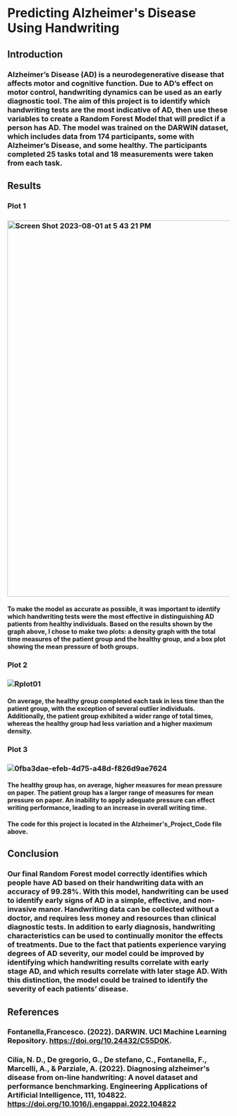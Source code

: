 # Predicting Alzheimer's Disease Using Handwriting
## Introduction
### Alzheimer’s Disease (AD) is a neurodegenerative disease that affects motor and cognitive function. Due to AD’s effect on motor control, handwriting dynamics can be used as an early diagnostic tool. The aim of this project is to identify which handwriting tests are the most indicative of AD, then use these variables to create a Random Forest Model that will predict if a person has AD. The model was trained on the DARWIN dataset, which includes data from 174 participants, some with Alzheimer’s Disease, and some healthy. The participants completed 25 tasks total and 18 measurements were taken from each task. 

## Results 

### Plot 1 
### <img width="850" alt="Screen Shot 2023-08-01 at 5 43 21 PM" src="https://github.com/sophiejl12/Predicting-AD-Using-Handwriting-/assets/137425759/0bbc454e-ab09-44bb-b9f6-e30b35303afe">

#### To make the model as accurate as possible, it was important to identify which handwriting tests were the most effective in distinguishing AD patients from healthy individuals. Based on the results shown by the graph above, I chose to make two plots: a density graph with the total time measures of the patient group and the healthy group, and a box plot showing the mean pressure of both groups. 

### Plot 2
### ![Rplot01](https://github.com/sophiejl12/Predicting-AD-Using-Handwriting-/assets/137425759/0fedd36e-1ab6-43fa-8581-069c50d38efa)
#### On average, the healthy group completed each task in less time than the patient group, with the exception of several outlier individuals. Additionally, the patient group exhibited a wider range of total times, whereas the healthy group had less variation and a higher maximum density. 

### Plot 3
### ![0fba3dae-efeb-4d75-a48d-f826d9ae7624](https://github.com/sophiejl12/Predicting-AD-Using-Handwriting-/assets/137425759/4b880be7-1bd4-4953-91da-df08b4a54aed)
#### The healthy group has, on average, higher measures for mean pressure on paper. The patient group has a larger range of measures for mean pressure on paper. An inability to apply adequate pressure can effect writing performance, leading to an increase in overall writing time.


#### The code for this project is located in the Alzheimer's_Project_Code file above.

## Conclusion
### Our final Random Forest model correctly identifies which people have AD based on their handwriting data with an accuracy of 99.28%. With this model, handwriting can be used to identify early signs of AD in a simple, effective, and non-invasive manor. Handwriting data can be collected without a doctor, and requires less money and resources than clinical diagnostic tests. In addition to early diagnosis, handwriting characteristics can be used to continually monitor the effects of treatments. Due to the fact that patients experience varying degrees of AD severity, our model could be improved by identifying which handwriting results correlate with early stage AD, and which results correlate with later stage AD. With this distinction, the model could be trained to identify the severity of each patients’ disease. 

## References
### Fontanella,Francesco. (2022). DARWIN. UCI Machine Learning Repository. https://doi.org/10.24432/C55D0K. 
### Cilia, N. D., De gregorio, G., De stefano, C., Fontanella, F., Marcelli, A., & Parziale, A. (2022). Diagnosing alzheimer's disease from on-line handwriting: A novel dataset and performance benchmarking. Engineering Applications of Artificial Intelligence, 111, 104822. https://doi.org/10.1016/j.engappai.2022.104822 

